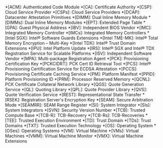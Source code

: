 <!---
Copyright (C) 2024 Intel Corporation
SPDX-License-Identifier: CC-BY-4.0
-->
<!-- markdownlint-disable-next-line MD041 -->
*[ACM]: Authenticated Code Module
*[CA]: Certificate Authority
*[CSP]: Cloud Service Provider
*[CSPs]: Cloud Service Providers
*[DCAP]: Datacenter Attestation Primitives
*[DIMM]: Dual Inline Memory Module
*[DIMMs]: Dual Inline Memory Modules
*[EPT]: Extended Page Table
*[GPA]: Guest Physical Address
*[IBV]: Independent BIOS Vendor
*[IMC]: Integrated Memory Controller
*[IMCs]: Integrated Memory Controllers
*[Intel SGX]: Intel® Software Guards Extensions
*[Intel TME-MK]: Intel® Total Memory Encryption – Multi-Key
*[Intel TDX]: Intel® Trust Domain Extensions
*[IPU]: Intel Platform Update
*[IRS]: Intel® SGX and Intel® TDX Registration Service for Scalable Platforms
*[ISV]: Independent Software Vendor
*[MPA]: Multi-package Registration Agent
*[PCK]: Provisioning Certification Key
*[PCKCIDRT]: PCK Cert ID Retrieval Tool
*[PCS]: Intel® Provisioning Certification Service for ECDSA Attestation
*[PCCS]: Provisioning Certificate Caching Service
*[PM]: Platform Manifest
*[PPID]: Platform Provisioning ID
*[PRM]: Processor Reserved Memory
*[QCNL]: PCK Certificate Collateral Network Library
*[QGS]: Quote Generation Service
*[QL]: Quoting Library
*[QPL]: Quote Provider Library
*[QVS]: Quote Verification Service
*[REST]: Representational State Transfer
*[RSEK]: Registration Server's Encryption Key
*[SEAM]: Secure Arbitration Mode
*[SEAMRR]: SEAM Range Register
*[SI]: System Integrator
*[SIs]: System Integrators
*[SVN]: Security Version Number
*[TCB]: Trusted Compute Base
*[TCB-R]: TCB-Recovery
*[TCB-Rs]: TCB-Recoveries
*[TEE]: Trusted Execution Environment
*[TD]: Trust Domain
*[TDs]: Trust Domains
*[TXT]: Trusted Execution Technology
*[OS]: Operating System
*[OSes]: Operating Systems
*[VM]: Virtual Machine
*[VMs]: Virtual Machines
*[VMM]: Virtual Machine Monitor
*[VMX]: Virtual Machine Extensions
